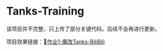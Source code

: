 # Tanks-Training

该项目并不完整，只上传了部分关键代码。后续不会再进行更新。

项目效果链接：🔗[作业1-魔改Tanks-BiliBili]([https://](https://www.bilibili.com/video/BV1TY4y1i7Tm/?vd_source=b7e239e8cad582a1bda55b359c4eef7a)https://www.bilibili.com/video/BV1TY4y1i7Tm/?vd_source=b7e239e8cad582a1bda55b359c4eef7a)

